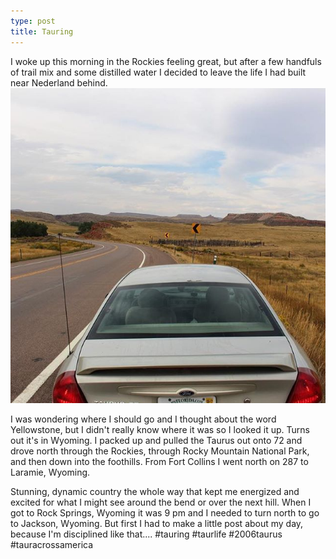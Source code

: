 ```yaml
---
type: post
title: Tauring
---
```

I woke up this morning in the Rockies feeling great, but after a few handfuls of trail mix and some distilled water I decided to leave the life I had built near Nederland behind. 
![Tauring](/images/tauring.jpg)

I was wondering where I should go and I thought about the word Yellowstone, but I didn't really know where it was so I looked it up. Turns out it's in Wyoming. I packed up and pulled the Taurus out onto 72 and drove north through the Rockies, through Rocky Mountain National Park, and then down into the foothills. From Fort Collins I went north on 287 to Laramie, Wyoming. 

Stunning, dynamic country the whole way that kept me energized and excited for what I might see around the bend or over the next hill. When I got to Rock Springs, Wyoming it was 9 pm and I needed to turn north to go to Jackson, Wyoming. But first I had to make a little post about my day, because I'm disciplined like that....
#tauring #taurlife #2006taurus #tauracrossamerica

